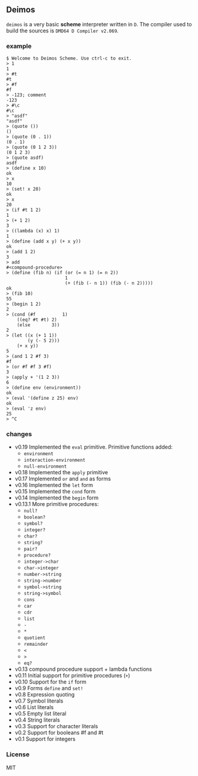 ## Deimos

`deimos` is a very basic **scheme** interpreter written in `D`. The compiler used to build the sources is `DMD64 D Compiler v2.069`.

### example
    
    $ Welcome to Deimos Scheme. Use ctrl-c to exit.
    > 1
    1
    > #t
    #t
    > #f
    #f
    > -123; comment
    -123
    > #\c
    #\c
    > "asdf"
    "asdf"
    > (quote ())
    ()
    > (quote (0 . 1))
    (0 . 1)
    > (quote (0 1 2 3))
    (0 1 2 3)
    > (quote asdf)
    asdf
    > (define x 10)
    ok
    > x
    10
    > (set! x 20)
    ok
    > x
    20
    > (if #t 1 2)
    1
    > (+ 1 2)
    3
    > ((lambda (x) x) 1)
    1
    > (define (add x y) (+ x y))
    ok
    > (add 1 2)
    3
    > add
    #<compound-procedure>
    > (define (fib n) (if (or (= n 1) (= n 2))
                          1
                          (+ (fib (- n 1)) (fib (- n 2)))))
    ok
    > (fib 10)
    55
    > (begin 1 2)
    2
    > (cond (#f          1)
	    ((eq? #t #t) 2)
	    (else        3))
    2
    > (let ((x (+ 1 1))
            (y (- 5 2)))
        (+ x y))
    5
    > (and 1 2 #f 3)
    #f
    > (or #f #f 3 #f)
    3
    > (apply + '(1 2 3))
    6
    > (define env (environment))
    ok
    > (eval '(define z 25) env)
    ok
    > (eval 'z env)
    25
    > ^C

### changes

* v0.19   Implemented the `eval` primitive. Primitive functions added:
    - `environment`
    - `interaction-environment`
    - `null-environment`
* v0.18   Implemented the `apply` primitive
* v0.17   Implemented `or` and `and` as forms
* v0.16   Implemented the `let` form
* v0.15   Implemented the `cond` form
* v0.14   Implemented the `begin` form
* v0.13.1 More primitive procedures:
    - `null?`
    - `boolean?`
    - `symbol?`
    - `integer?`
    - `char?`
    - `string?`
    - `pair?`
    - `procedure?`
	- `integer->char`
	- `char->integer`
	- `number->string`
	- `string->number`
	- `symbol->string`
	- `string->symbol`
    - `cons`
    - `car`
    - `cdr`
    - `list`
    - `-`
    - `*`
    - `quotient`
    - `remainder`
    - `<`
    - `>`
    - `eq?`
* v0.13   compound procedure support + lambda functions
* v0.11   Initial support for primitive procedures (`+`)
* v0.10   Support for the `if` form
* v0.9    Forms `define` and `set!`
* v0.8    Expression quoting
* v0.7    Symbol literals
* v0.6    List literals
* v0.5    Empty list literal
* v0.4    String literals
* v0.3    Support for character literals
* v0.2    Support for booleans #f and #t
* v0.1    Support for integers

### License

MIT
